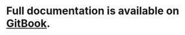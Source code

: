 # Full documentation is available on <a href="https://azpepoze.gitbook.io/fookfixed-engine" target="_blank">GitBook</a>.